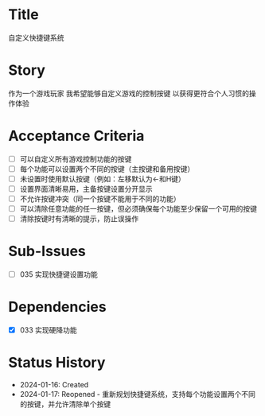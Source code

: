# Title
自定义快捷键系统

# Story
作为一个游戏玩家
我希望能够自定义游戏的控制按键
以获得更符合个人习惯的操作体验

# Acceptance Criteria
- [ ] 可以自定义所有游戏控制功能的按键
- [ ] 每个功能可以设置两个不同的按键（主按键和备用按键）
- [ ] 未设置时使用默认按键（例如：左移默认为←和H键）
- [ ] 设置界面清晰易用，主备按键设置分开显示
- [ ] 不允许按键冲突（同一个按键不能用于不同的功能）
- [ ] 可以清除任意功能的任一按键，但必须确保每个功能至少保留一个可用的按键
- [ ] 清除按键时有清晰的提示，防止误操作

# Sub-Issues
- [ ] 035 实现快捷键设置功能

# Dependencies
- [x] 033 实现硬降功能

# Status History
- 2024-01-16: Created
- 2024-01-17: Reopened - 重新规划快捷键系统，支持每个功能设置两个不同的按键，并允许清除单个按键
